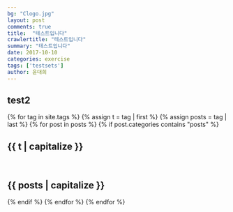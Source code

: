 ```yaml
---
bg: "Clogo.jpg"
layout: post
comments: true
title:  "테스트입니다"
crawlertitle: "테스트입니다"
summary: "테스트입니다"
date: 2017-10-10
categories: exercise
tags: ['testsets']
author: 윤대희
---
```


## test2 ##

{% for tag in site.tags %}
  {% assign t = tag | first %}
  {% assign posts = tag | last %}
  {% for post in posts %}
    {% if post.categories contains "posts" %}

<h2 class="category-key" id="{{ t | downcase }}">{{ t | capitalize }}</h2>

<br>

<h2 class="category-key" id="{{ posts | downcase }}">{{ posts | capitalize }}</h2>

  {% endif %}
  {% endfor %}
{% endfor %}
